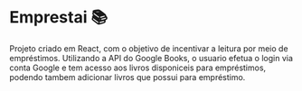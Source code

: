 # Emprestai 📚

Projeto criado em React, com o objetivo de incentivar a leitura por meio de empréstimos.
Utilizando a API do Google Books, o usuario efetua o login via conta Google e tem acesso aos livros disponiceis para empréstimos, podendo tambem adicionar livros que possui para empréstimo.